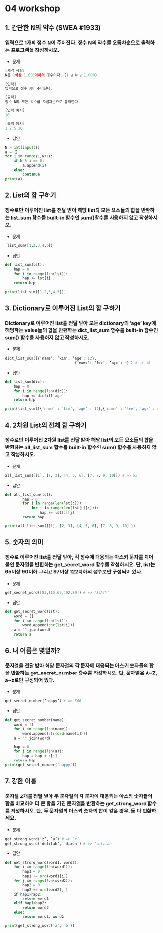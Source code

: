 # 04 workshop

## 1. 간단한 N의 약수 (SWEA #1933)

### 입력으로 1개의 정수 N이 주어진다. 정수 N의 약수를 오름차순으로 출력하는 프로그램을 작성하시오.

- 문제

```python
[제약 사항]
N은 1이상 1,000이하의 정수이다. (1 ≤ N ≤ 1,000)

[입력]
입력으로 정수 N이 주어진다.

[출력]
정수 N의 모든 약수를 오름차순으로 출력한다.

[입력 예시]
10

[출력 예시]
1 2 5 10
```

- 답안

```python
N = int(input())
a = []
for i in range(1,N+1):
    if N % i == 0:
        a.append(i)
    else:
        continue
print(a)
```

## 2. List의 합 구하기

### 정수로만 이루어진 list를 전달 받아 해당 list의 모든 요소들의 합을 반환하는 list_sum 함수를 built-in 함수인 sum()함수를 사용하지 않고 작성하시오.

- 문제

```python
 list_sum([1,2,3,4,5])
```

- 답안

```python
def list_sum(lst):
    hap = 0
    for i in range(len(lst)):
        hap += lst[i]
    return hap

print(list_sum([1,2,3,4,5]))
```

## 3. Dictionary로 이루어진 List의 합 구하기

### Dictionary로 이루어진 list를 전달 받아 모든 dictionary의 ‘age’ key에 해당하는 value들의 합을 반환하는 dict_list_sum 함수를 built-in 함수인 sum() 함수를 사용하지 않고 작성하시오.

- 문제

```python
dict_list_sum([{’name’: ’kim’, ’age’: 12},
								{’name’: ‘lee’, ’age’: 4}]) # => 16
```

- 답안

```python
def list_sum(dic):
    hap = 0
    for i in range(len(dic)):
        hap += dic[i]['age']
    return hap

print(list_sum([{'name' : 'kim', 'age' : 12},{'name' : 'lee', 'age' : 4}]))
```

## 4. 2차원 List의 전체 합 구하기

### 정수로만 이루어진 2차원 list를 전달 받아 해당 list의 모든 요소들의 합을 반환하는 all_list_sum 함수를 built-in 함수인 sum() 함수를 사용하지 않고 작성하시오.

- 문제

```python
all_list_sum([[1], [2, 3], [4, 5, 6], [7, 8, 9, 10]]) # => 55
```

- 답안

```python
def all_list_sum(lst):
        hap = 0
        for i in range(len(lst[:])):
            for j in range(len(lst[i][:])):
                hap += lst[i][j]
        return hap

print(all_list_sum([[1], [2, 3], [4, 5, 6], [7, 8, 9, 10]]))
```

## 5. 숫자의 의미

### 정수로 이루어진 list를 전달 받아, 각 정수에 대응되는 아스키 문자를 이어붙인 문자열을 반환하는 get_secret_word 함수를 작성하시오. 단, list는 65이상 90이하 그리고 97이상 122이하의 정수로만 구성되어 있다.

- 문제

```python
get_secret_word([83,115,65,102,89]) # => 'SsAfY'
```

- 답안

```python
def get_secret_word(lst):
    word = []
    for i in range(len(lst)):
        word.append(chr(lst[i]))
    a = "".join(word)
    return a
```

## 6. 내 이름은 몇일까?

### 문자열을 전달 받아 해당 문자열의 각 문자에 대응되는 아스키 숫자들의 합을 반환하는 get_secret_number 함수를 작성하시오. 단, 문자열은 A~Z, a~z로만 구성되어 있다.

- 문제

```python
get_secret_number(’happy’) # => 546
```

- 답안

```python
def get_secret_number(name):
    word = []
    for i in range(len(name)):
        word.append(str(ord(name[i])))
    a = "".join(word)

    hap = 0
    for j in range(len(a)):
        hap = hap + a[j]
    return hap
print(get_secret_number('happy'))
```

## 7. 강한 이름

### 문자열 2개를 전달 받아 두 문자열의 각 문자에 대응되는 아스키 숫자들의 합을 비교하여 더 큰 합을 가진 문자열을 반환하는 get_strong_word 함수를 작성하시오. 단, 두 문자열의 아스키 숫자의 합이 같은 경우, 둘 다 반환하세요.

- 문제

```python
get_strong_word(’z’, ’a’) # => ‘z’
get_strong_word(’delilah’, ’dixon’) # => ‘delilah
```

- 답안

```python
def get_strong_word(word1, word2):
    for i in range(len(word1)):
        hap1 = 0
        hap1 += ord(word1[i])
    for j in range(len(word2)):
        hap2 = 0
        hap2 += ord(word2[j])
    if hap1>hap2:
        return word1
    elif hap1<hap2:
        return word2
    else:
        return word1, word2

print(get_strong_word('a', 'b'))
```